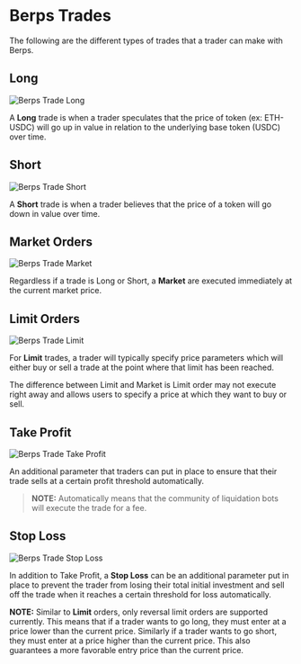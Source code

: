 # Berps Trades

The following are the different types of trades that a trader can make with Berps.

## Long

![Berps Trade Long](/assets/berps-trade-long.png)

A **Long** trade is when a trader speculates that the price of token (ex: ETH-USDC) will go up in value in relation to the underlying base token (USDC) over time.

## Short

![Berps Trade Short](/assets/berps-trade-short.png)

A **Short** trade is when a trader believes that the price of a token will go down in value over time.

## Market Orders

![Berps Trade Market](/assets/berps-trade-market.png)

Regardless if a trade is Long or Short, a **Market** are executed immediately at the current market price.

## Limit Orders

![Berps Trade Limit](/assets/berps-trade-limit.png)

For **Limit** trades, a trader will typically specify price parameters which will either buy or sell a trade at the point where that limit has been reached.

The difference between Limit and Market is Limit order may not execute right away and allows users to specify a price at which they want to buy or sell.

## Take Profit

![Berps Trade Take Profit](/assets/berps-trade-take-profit.png)

An additional parameter that traders can put in place to ensure that their trade sells at a certain profit threshold automatically.

> **NOTE:** Automatically means that the community of liquidation bots will execute the trade for a fee.

## Stop Loss

![Berps Trade Stop Loss](/assets/berps-trade-stop-loss.png)

In addition to Take Profit, a **Stop Loss** can be an additional parameter put in place to prevent the trader from losing their total initial investment and sell off the trade when it reaches a certain threshold for loss automatically.

**NOTE:** Similar to **Limit** orders, only reversal limit orders are supported currently. This means that if a trader wants to go long, they must enter at a price lower than the current price. Similarly if a trader wants to go short, they must enter at a price higher than the current price. This also guarantees a more favorable entry price than the current price.
